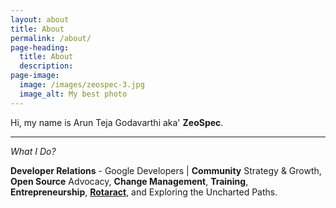 ```yaml
---
layout: about
title: About
permalink: /about/
page-heading:
  title: About
  description:
page-image:
  image: /images/zeospec-3.jpg
  image_alt: My best photo
---
```


Hi, my name is Arun Teja Godavarthi aka' **ZeoSpec**.

****

*What I Do?*

<strong>Developer Relations</strong> - Google Developers \| <strong>Community</strong> Strategy & Growth, <strong>Open Source</strong> Advocacy, <strong>Change Management</strong>, <strong>Training</strong>, <strong>Entrepreneurship</strong>, <strong><a href="https://rtr.zeospec.com/" target="_blank">Rotaract</a></strong>, and Exploring the Uncharted Paths.
